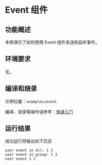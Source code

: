 # Event 组件

## 功能概述
本例演示了如何使用 Event 组件发送和监听事件。

## 环境要求

无。

## 编译和烧录

示例位置：`examples/event`

编译、烧录等操作请参考：[快速入门](https://doc.winnermicro.net/w800/zh_CN/2.2-beta.2/get_started/index.html)

## 运行结果

成功运行将输出如下日志

```
user event in all: 1 2
user event in group: 1 2
user event 1 2
```